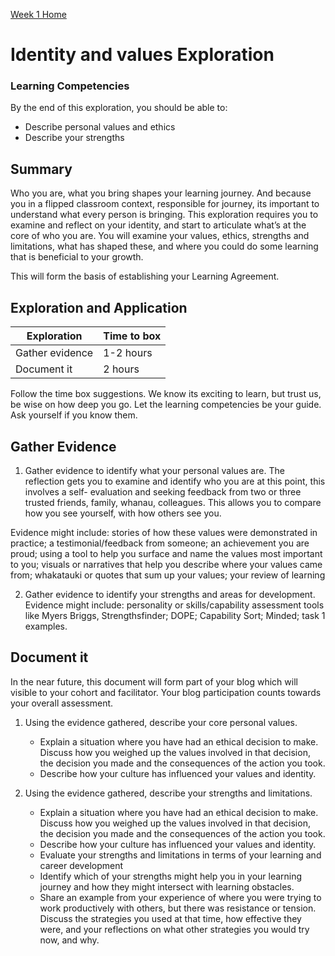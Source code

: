 [Week 1 Home](README.md)

# Identity and values Exploration 

### Learning Competencies
By the end of this exploration, you should be able to:
- Describe personal values and ethics 
- Describe your strengths 
 

## Summary
Who you are, what you bring shapes your learning journey. And because you in a flipped classroom context, responsible for journey, its important to understand what every person is bringing. This exploration requires you to examine and reflect on your identity, and start to articulate what’s at the core of who you are. You will examine your values, ethics, strengths and limitations, what has shaped these, and where you could do some learning that is beneficial to your growth. 

This will form the basis of establishing your Learning Agreement. 


## Exploration and Application

Exploration | Time to box |
------------|----------|
Gather evidence | 1-2 hours
Document it  | 2 hours |


Follow the time box suggestions. We know its exciting to learn, but trust us, be wise on how deep you go. Let the learning competencies be your guide. Ask yourself if you know them.


## Gather Evidence 
1. Gather evidence to identify what your personal values are.
The reflection gets you to examine and identify who you are at this point, this involves a self- evaluation and seeking feedback from two or three trusted friends, family, whanau, colleagues. This allows you to compare how you see yourself, with how others see you.

Evidence might include: stories of how these values were demonstrated in practice; a testimonial/feedback from someone; an achievement you are proud; using a tool to help you surface and name the values most important to you; visuals or narratives that help you describe where your values came from; whakatauki or quotes that sum up your values; your review of learning

2. Gather evidence to identify your strengths and areas for development.
Evidence might include: personality or skills/capability assessment tools like Myers Briggs, Strengthsfinder; DOPE; Capability Sort; Minded; task 1 examples. 


## Document it 
In the near future, this document will form part of your blog which will visible to your cohort and facilitator. Your blog participation counts towards your overall assessment.  

1. Using the evidence gathered, describe your core personal values.  
    - Explain a situation where you have had an ethical decision to make. Discuss how you weighed up the values involved in that decision, the decision you made and the consequences of the action you took. 
    - Describe how your culture has influenced your values and identity. 

2. Using the evidence gathered, describe your strengths and limitations.
    - Explain a situation where you have had an ethical decision to make. Discuss how you weighed up the values involved in that decision, the decision you made and the consequences of the action you took. 
    - Describe how your culture has influenced your values and identity. 
    - Evaluate your strengths and limitations in terms of your learning and career development  
    - Identify which of your strengths might help you in your learning journey and how they might intersect with learning obstacles.  
    - Share an example from your experience of where you were trying to work productively with others, but there was resistance or tension. Discuss the strategies you used at that time, how effective they were, and your reflections on what other strategies you would try now, and why.  


